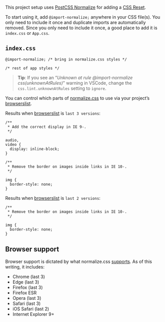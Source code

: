 This project setup uses [PostCSS Normalize](https://github.com/csstools/postcss-normalize) for adding a [CSS Reset](https://cssreset.com/what-is-a-css-reset/).

To start using it, add `@import-normalize;` anywhere in your CSS file(s). You only need to include it once and duplicate imports are automatically removed. Since you only need to include it once, a good place to add it is `index.css` or `App.css`.

## `index.css`

    @import-normalize; /* bring in normalize.css styles */

    /* rest of app styles */

> **Tip**: If you see an “_Unknown at rule <span class="citation" data-cites="import-normalize">@import-normalize</span> css(unknownAtRules)_” warning in VSCode, change the `css.lint.unknownAtRules` setting to `ignore`.

You can control which parts of [normalize.css](https://github.com/csstools/normalize.css) to use via your project’s [browserslist](https://browserl.ist/).

Results when [browserslist](https://browserl.ist/) is `last 3 versions`:

    /**
     * Add the correct display in IE 9-.
     */

    audio,
    video {
      display: inline-block;
    }

    /**
     * Remove the border on images inside links in IE 10-.
     */

    img {
      border-style: none;
    }

Results when [browserslist](https://browserl.ist/) is `last 2 versions`:

    /**
     * Remove the border on images inside links in IE 10-.
     */

    img {
      border-style: none;
    }

## Browser support

Browser support is dictated by what normalize.css [supports](https://github.com/csstools/normalize.css#browser-support). As of this writing, it includes:

- Chrome (last 3)
- Edge (last 3)
- Firefox (last 3)
- Firefox ESR
- Opera (last 3)
- Safari (last 3)
- iOS Safari (last 2)
- Internet Explorer 9+
